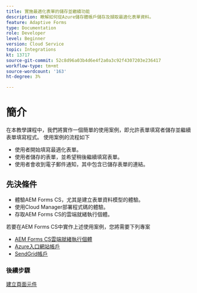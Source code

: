 ```yaml
---
title: 實施最適化表單的儲存並繼續功能
description: 瞭解如何從Azure儲存體帳戶儲存及擷取最適化表單資料。
feature: Adaptive Forms
type: Documentation
role: Developer
level: Beginner
version: Cloud Service
topic: Integrations
kt: 13717
source-git-commit: 52c8d96a03b4d6e4f2a0a3c92f4307203e236417
workflow-type: tm+mt
source-wordcount: '163'
ht-degree: 3%

---
```


# 簡介

在本教學課程中，我們將實作一個簡單的使用案例，即允許表單填寫者儲存並繼續表單填寫程式。 使用案例的流程如下

* 使用者開始填寫最適化表單。
* 使用者儲存的表單，並希望稍後繼續填寫表單。
* 使用者會收到電子郵件通知，其中包含已儲存表單的連結。

## 先決條件

* 體驗AEM Forms CS，尤其是建立表單資料模型的體驗。
* 使用Cloud Manager部署程式碼的體驗。
* 存取AEM Forms CS的雲端就緒執行個體。

若要在AEM Forms CS中實作上述使用案例，您將需要下列專案

* [AEM Forms CS雲端就緒執行個體](https://experienceleague.adobe.com/docs/experience-manager-learn/cloud-service/forms/developing-for-cloud-service/intellij-and-aem-sync.html?lang=en#set-up-aem-author-instance)
* [Azure入口網站帳戶](https://portal.azure.com/)
* [SendGrid帳戶](https://sendgrid.com/)

### 後續步驟

[建立頁面元件](./page-component.md)


